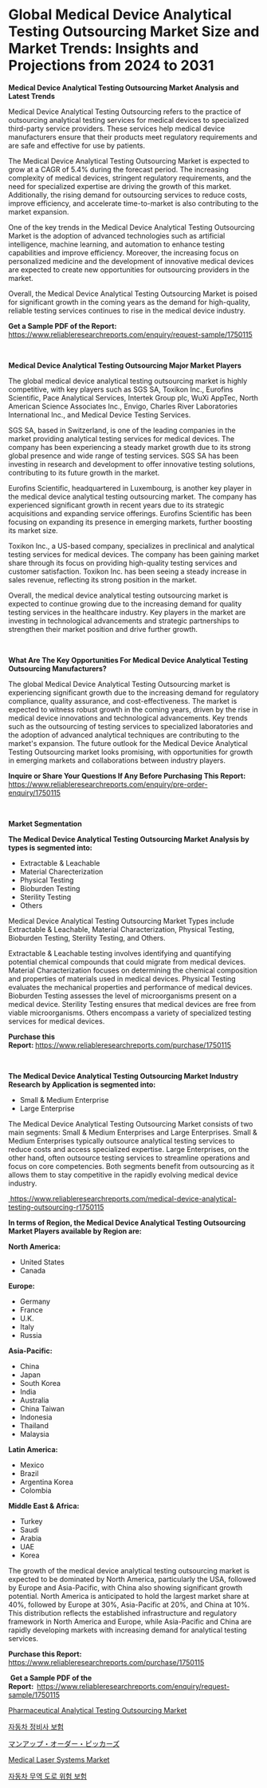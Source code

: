 <p><h1>Global Medical Device Analytical Testing Outsourcing Market Size and Market Trends: Insights and Projections from 2024 to 2031</h1></p><p><strong>Medical Device Analytical Testing Outsourcing Market Analysis and Latest Trends</strong></p>
<p><p>Medical Device Analytical Testing Outsourcing refers to the practice of outsourcing analytical testing services for medical devices to specialized third-party service providers. These services help medical device manufacturers ensure that their products meet regulatory requirements and are safe and effective for use by patients.</p><p>The Medical Device Analytical Testing Outsourcing Market is expected to grow at a CAGR of 5.4% during the forecast period. The increasing complexity of medical devices, stringent regulatory requirements, and the need for specialized expertise are driving the growth of this market. Additionally, the rising demand for outsourcing services to reduce costs, improve efficiency, and accelerate time-to-market is also contributing to the market expansion.</p><p>One of the key trends in the Medical Device Analytical Testing Outsourcing Market is the adoption of advanced technologies such as artificial intelligence, machine learning, and automation to enhance testing capabilities and improve efficiency. Moreover, the increasing focus on personalized medicine and the development of innovative medical devices are expected to create new opportunities for outsourcing providers in the market.</p><p>Overall, the Medical Device Analytical Testing Outsourcing Market is poised for significant growth in the coming years as the demand for high-quality, reliable testing services continues to rise in the medical device industry.</p></p>
<p><strong>Get a Sample PDF of the Report:&nbsp;</strong> <a href="https://www.reliableresearchreports.com/enquiry/request-sample/1750115">https://www.reliableresearchreports.com/enquiry/request-sample/1750115</a></p>
<p>&nbsp;</p>
<p><strong>Medical Device Analytical Testing Outsourcing Major Market Players</strong></p>
<p><p>The global medical device analytical testing outsourcing market is highly competitive, with key players such as SGS SA, Toxikon Inc., Eurofins Scientific, Pace Analytical Services, Intertek Group plc, WuXi AppTec, North American Science Associates Inc., Envigo, Charles River Laboratories International Inc., and Medical Device Testing Services.</p><p>SGS SA, based in Switzerland, is one of the leading companies in the market providing analytical testing services for medical devices. The company has been experiencing a steady market growth due to its strong global presence and wide range of testing services. SGS SA has been investing in research and development to offer innovative testing solutions, contributing to its future growth in the market.</p><p>Eurofins Scientific, headquartered in Luxembourg, is another key player in the medical device analytical testing outsourcing market. The company has experienced significant growth in recent years due to its strategic acquisitions and expanding service offerings. Eurofins Scientific has been focusing on expanding its presence in emerging markets, further boosting its market size.</p><p>Toxikon Inc., a US-based company, specializes in preclinical and analytical testing services for medical devices. The company has been gaining market share through its focus on providing high-quality testing services and customer satisfaction. Toxikon Inc. has been seeing a steady increase in sales revenue, reflecting its strong position in the market.</p><p>Overall, the medical device analytical testing outsourcing market is expected to continue growing due to the increasing demand for quality testing services in the healthcare industry. Key players in the market are investing in technological advancements and strategic partnerships to strengthen their market position and drive further growth.</p></p>
<p>&nbsp;</p>
<p><strong>What Are The Key Opportunities For Medical Device Analytical Testing Outsourcing Manufacturers?</strong></p>
<p><p>The global Medical Device Analytical Testing Outsourcing market is experiencing significant growth due to the increasing demand for regulatory compliance, quality assurance, and cost-effectiveness. The market is expected to witness robust growth in the coming years, driven by the rise in medical device innovations and technological advancements. Key trends such as the outsourcing of testing services to specialized laboratories and the adoption of advanced analytical techniques are contributing to the market's expansion. The future outlook for the Medical Device Analytical Testing Outsourcing market looks promising, with opportunities for growth in emerging markets and collaborations between industry players.</p></p>
<p><strong>Inquire or Share Your Questions If Any Before Purchasing This Report:</strong> <a href="https://www.reliableresearchreports.com/enquiry/pre-order-enquiry/1750115">https://www.reliableresearchreports.com/enquiry/pre-order-enquiry/1750115</a></p>
<p>&nbsp;</p>
<p><strong>Market Segmentation</strong></p>
<p><strong>The Medical Device Analytical Testing Outsourcing Market Analysis by types is segmented into:</strong></p>
<p><ul><li>Extractable & Leachable</li><li>Material Charecterization</li><li>Physical Testing</li><li>Bioburden Testing</li><li>Sterility Testing</li><li>Others</li></ul></p>
<p><p>Medical Device Analytical Testing Outsourcing Market Types include Extractable & Leachable, Material Characterization, Physical Testing, Bioburden Testing, Sterility Testing, and Others. </p><p>Extractable & Leachable testing involves identifying and quantifying potential chemical compounds that could migrate from medical devices. Material Characterization focuses on determining the chemical composition and properties of materials used in medical devices. Physical Testing evaluates the mechanical properties and performance of medical devices. Bioburden Testing assesses the level of microorganisms present on a medical device. Sterility Testing ensures that medical devices are free from viable microorganisms. Others encompass a variety of specialized testing services for medical devices.</p></p>
<p><strong>Purchase this Report:&nbsp;</strong><a href="https://www.reliableresearchreports.com/purchase/1750115">https://www.reliableresearchreports.com/purchase/1750115</a></p>
<p>&nbsp;</p>
<p><strong>The Medical Device Analytical Testing Outsourcing Market Industry Research by Application is segmented into:</strong></p>
<p><ul><li>Small & Medium Enterprise</li><li>Large Enterprise</li></ul></p>
<p><p>The Medical Device Analytical Testing Outsourcing Market consists of two main segments: Small & Medium Enterprises and Large Enterprises. Small & Medium Enterprises typically outsource analytical testing services to reduce costs and access specialized expertise. Large Enterprises, on the other hand, often outsource testing services to streamline operations and focus on core competencies. Both segments benefit from outsourcing as it allows them to stay competitive in the rapidly evolving medical device industry.</p></p>
<p><a href="https://www.reliableresearchreports.com/medical-device-analytical-testing-outsourcing-r1750115">&nbsp;https://www.reliableresearchreports.com/medical-device-analytical-testing-outsourcing-r1750115</a></p>
<p><strong>In terms of Region, the Medical Device Analytical Testing Outsourcing Market Players available by Region are:</strong></p>
<p>
    <p> <strong> North America: </strong>
        <ul>
            <li>United States</li>
            <li>Canada</li>
        </ul>
        </p> 
    <p> <strong> Europe: </strong>
        <ul>
            <li>Germany</li>
            <li>France</li>
            <li>U.K.</li>
            <li>Italy</li>
            <li>Russia</li>
        </ul>
        </p> 
    <p> <strong> Asia-Pacific: </strong>
        <ul>
            <li>China</li>
            <li>Japan</li>
            <li>South Korea</li>
            <li>India</li>
            <li>Australia</li>
            <li>China Taiwan</li>
            <li>Indonesia</li>
            <li>Thailand</li>
            <li>Malaysia</li>
        </ul>
        </p> 
    <p> <strong> Latin America: </strong>
        <ul>
            <li>Mexico</li>
            <li>Brazil</li>
            <li>Argentina Korea</li>
            <li>Colombia</li>
        </ul>
        </p> 
    <p> <strong> Middle East & Africa: </strong>
        <ul>
            <li>Turkey</li>
            <li>Saudi</li>
            <li>Arabia</li>
            <li>UAE</li>
            <li>Korea</li>
        </ul>
    </p>
    </p>
<p><p>The growth of the medical device analytical testing outsourcing market is expected to be dominated by North America, particularly the USA, followed by Europe and Asia-Pacific, with China also showing significant growth potential. North America is anticipated to hold the largest market share at 40%, followed by Europe at 30%, Asia-Pacific at 20%, and China at 10%. This distribution reflects the established infrastructure and regulatory framework in North America and Europe, while Asia-Pacific and China are rapidly developing markets with increasing demand for analytical testing services.</p></p>
<p><strong>Purchase this Report: </strong><a href="https://www.reliableresearchreports.com/purchase/1750115">https://www.reliableresearchreports.com/purchase/1750115</a></p>
<p>&nbsp;<strong>Get a Sample PDF of the Report:&nbsp;&nbsp;</strong><a href="https://www.reliableresearchreports.com/enquiry/request-sample/1750115">https://www.reliableresearchreports.com/enquiry/request-sample/1750115</a></p>
<p><strong></strong></p>
<p><p><a href="https://github.com/GageWest1962/Market-Research-Report-List-1/blob/main/pharmaceutical-analytical-testing-outsourcing-market.md">Pharmaceutical Analytical Testing Outsourcing Market</a></p><p><a href="https://github.com/GabrielBlanda5656/Market-Research-Report-List-1/blob/main/348523542657.md">자동차 정비사 보험</a></p><p><a href="https://github.com/EstelWisozk1/Market-Research-Report-List-1/blob/main/688700946789.md">マンアップ・オーダー・ピッカーズ</a></p><p><a href="https://www.linkedin.com/pulse/medical-laser-systems-market-size-outlook-forecast-2024-2031-ujhff?trackingId=cNj73rqhyD5BRSOIZntbNQ%3D%3D">Medical Laser Systems Market</a></p><p><a href="https://github.com/vsckjg50460/Market-Research-Report-List-2/blob/main/713853542656.md">자동차 무역 도로 위험 보험</a></p></p>